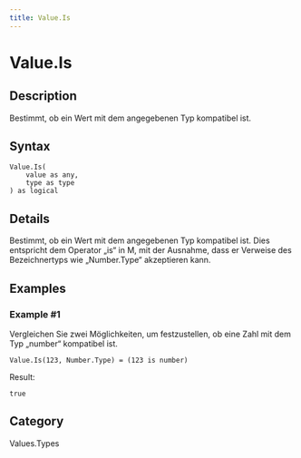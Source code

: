 ```yaml
---
title: Value.Is
---
```


# Value.Is


## Description

Bestimmt, ob ein Wert mit dem angegebenen Typ kompatibel ist.


## Syntax

```powerquery
Value.Is(
    value as any,
    type as type
) as logical
```


## Details

Bestimmt, ob ein Wert mit dem angegebenen Typ kompatibel ist. Dies entspricht dem Operator „is“ in M, mit der Ausnahme, dass er Verweise des Bezeichnertyps wie „Number.Type“ akzeptieren kann.


## Examples

### Example #1 
Vergleichen Sie zwei Möglichkeiten, um festzustellen, ob eine Zahl mit dem Typ „number“ kompatibel ist.
```powerquery
Value.Is(123, Number.Type) = (123 is number)
```

Result: 
```powerquery
true
```




## Category
Values.Types
